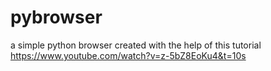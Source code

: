 # pybrowser
a simple python browser created with the help of this tutorial
https://www.youtube.com/watch?v=z-5bZ8EoKu4&t=10s
